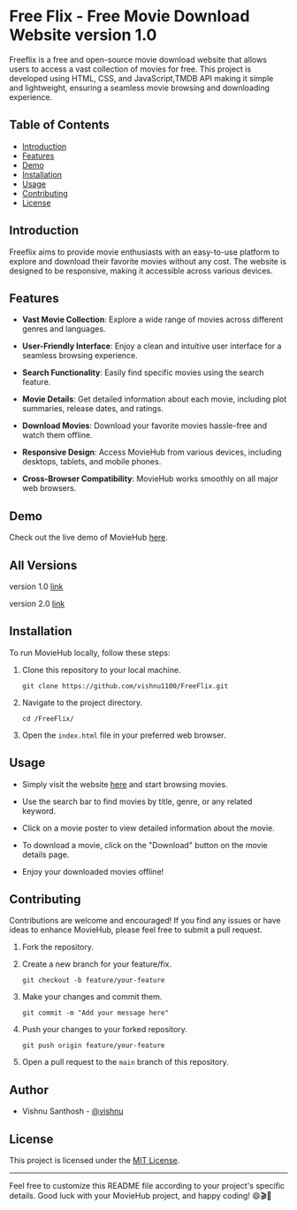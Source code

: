 # Free Flix - Free Movie Download Website version 1.0 
 

Freeflix  is a free and open-source movie download website that allows users to access a vast collection of movies for free. This project is developed using HTML, CSS, and JavaScript,TMDB API  making it simple and lightweight, ensuring a seamless movie browsing and downloading experience.

## Table of Contents
- [Introduction](#introduction)
- [Features](#features)
- [Demo](#demo)
- [Installation](#installation)
- [Usage](#usage)
- [Contributing](#contributing)
- [License](#license)

## Introduction

Freeflix aims to provide movie enthusiasts with an easy-to-use platform to explore and download their favorite movies without any cost. The website is designed to be responsive, making it accessible across various devices.

## Features

- **Vast Movie Collection**: Explore a wide range of movies across different genres and languages.

- **User-Friendly Interface**: Enjoy a clean and intuitive user interface for a seamless browsing experience.

- **Search Functionality**: Easily find specific movies using the search feature.

- **Movie Details**: Get detailed information about each movie, including plot summaries, release dates, and ratings.

- **Download Movies**: Download your favorite movies hassle-free and watch them offline.

- **Responsive Design**: Access MovieHub from various devices, including desktops, tablets, and mobile phones.

- **Cross-Browser Compatibility**: MovieHub works smoothly on all major web browsers.

## Demo

Check out the live demo of MovieHub [here](https://vishnu1100.github.io/FreeFlix/).


## All Versions 


version 1.0 [link](https://vishnu1100.github.io/FreeFlix/)


version 2.0 [link](https://vishnu1100.github.io/Free-Flixx-2.0/)



## Installation

To run MovieHub locally, follow these steps:

1. Clone this repository to your local machine.
   ```
   git clone https://github.com/vishnu1100/FreeFlix.git
   ```

2. Navigate to the project directory.
   ```
   cd /FreeFlix/
   ```

3. Open the `index.html` file in your preferred web browser.



## Usage

- Simply visit the website [here](https://vishnu1100.github.io/FreeFlix/) and start browsing movies.

- Use the search bar to find movies by title, genre, or any related keyword.

- Click on a movie poster to view detailed information about the movie.

- To download a movie, click on the "Download" button on the movie details page.

- Enjoy your downloaded movies offline!

## Contributing

Contributions are welcome and encouraged! If you find any issues or have ideas to enhance MovieHub, please feel free to submit a pull request.

1. Fork the repository.

2. Create a new branch for your feature/fix.
   ```
   git checkout -b feature/your-feature
   ```

3. Make your changes and commit them.
   ```
   git commit -m "Add your message here"
   ```

4. Push your changes to your forked repository.
   ```
   git push origin feature/your-feature
   ```

5. Open a pull request to the `main` branch of this repository.


## Author

- Vishnu Santhosh  - [@vishnu](https://github.com/vishnu1100)

## License

This project is licensed under the [MIT License](https://github.com/your-username/MovieHub/blob/main/LICENSE).

---

Feel free to customize this README file according to your project's specific details. Good luck with your MovieHub project, and happy coding! 😄🎬🎉
